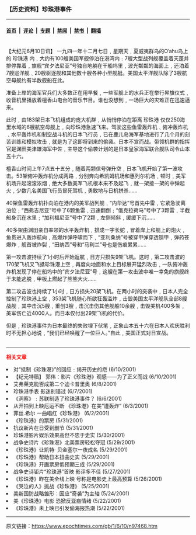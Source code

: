 ### 【历史资料】珍珠港事件

---

#### [首页](../../../..?n97468) &nbsp;|&nbsp; [评论](../../../../../epoch-comment?n97468) &nbsp;|&nbsp; [专题](../../../../../epoch-special?n97468) &nbsp;|&nbsp; [禁闻](../../../../../epoch-news?n97468) &nbsp;|&nbsp; [禁书](../../../../../books?n97468) &nbsp;|&nbsp; [翻墙](https://github.com/gfw-breaker/nogfw/blob/master/README.md?n97468)


<div class="post_content" id="artbody" itemprop="articleBody">
 <!-- article content begin -->
 <p>
  <font color="#ffffff">
   (http://www.epochtimes.com)
  </font>
  <br/>
  【大纪元6月10日讯】 一九四一年十二月七日﹐星期天﹐夏威夷群岛的O’ahu岛上的
  <ok href="https://www.epochtimes.com/gb/tag/%E7%8F%8D%E7%8F%A0%E6%B8%AF.html">
   珍珠港
  </ok>
  内﹐大约有100艘美国军舰停泊在港湾内﹕7艘大型战列舰覆盖着天蓬并排停靠着﹐旗舰“宾夕法尼亚”号独自地躺在干船坞里﹐波光粼粼的海面上﹐还泊着7艘巡洋舰﹑20艘驱逐舰和其他数十艘各种小型舰艇。美国太平洋舰队除了3艘航空母舰约有半数舰船在此。
 </p>
 <p>
  准备上岸的海军官兵们大多数正在用早餐﹐一些军舰上的水兵正在举行昇旗仪式﹐收音机里播放着檀香山电台的音乐节目。谁也没想到﹐一场巨大的灾难正在迅速逼来。
 </p>
 <p>
  此时﹐由183架日本飞机组成的庞大机群﹐从悄悄停泊在距离
  <ok href="https://www.epochtimes.com/gb/tag/%E7%8F%8D%E7%8F%A0%E6%B8%AF.html">
   珍珠港
  </ok>
  仅仅250海里水域的6艘航空母舰上﹐向珍珠港急速飞来。驾驶这些鱼雷轰炸机﹑俯冲轰炸机﹑水平轰炸机和制空战斗机的日本飞行员﹐已在鹿儿岛海军基地进行了几个月的刻苦训练和模拟攻击﹐就是为了这即将到来的偷袭。日本不宣而战。带领机群的指挥官是渊田美津雄海军中佐﹐主导这个偷袭计划的是日本皇家海军联合舰队司令山本五十六。
 </p>
 <p>
  檀香山时间上午7点五十五分﹐随着两颗信号弹升空﹐日本飞机开始了第一波攻击。53架俯冲轰炸机分成两路﹐分别奔向希凯姆机场和惠列尔机场﹐顿时﹐美军机场升起滚滚浓烟﹐绝大多数美军飞机根本来不及起飞﹐就一架接一架的中弹起火﹐少数几名美国飞行员冒死驾机﹐勇敢地与日机拼杀……
 </p>
 <p>
  40架鱼雷轰炸机扑向泊在港内的美军战列舰﹐“内华达”号首先中雷﹐它紧急驶离泊位﹔“西弗吉尼亚”号中了6颗鱼雷﹐迅速翻倒﹔“俄克拉荷马”号中了3颗雷﹐半截船身沉在水里﹔“加利福尼亚”号中了2颗﹐左侧倾斜﹐缓缓下沉……
 </p>
 <p>
  40多架由渊田亲自率领的水平轰炸机﹐排成一字长蛇﹐冒着岸上和舰上的炮火﹐鱼贯进入轰炸航向﹐高爆炸弹呼啸而下﹐“亚利桑纳”号被穿甲弹穿透钢甲﹐弹药苍爆炸﹐舰首被炸裂﹐“田纳西”号和“马利兰”号也是伤痕累累……
 </p>
 <p>
  第一攻击波持续了1小时后开始返航﹐日方只损失9架飞机。这时﹐第二攻击波的170架飞机又飞抵珍珠港上空﹐再度向地面和水上目标展开猛烈攻击﹐一队俯冲轰炸机发现了停在船坞中的“宾夕法尼亚”号﹐这艘在第一攻击波中唯一幸免的旗舰终于未能逃脱﹐甲板上燃起了熊熊大火……
 </p>
 <p>
  第二攻击波也持续了1小时﹐日方损失20架飞机。在两小时的突袭中﹐日本人完全控制了珍珠港上空﹐353架飞机随心所欲狂轰滥炸﹐击毁美国太平洋舰队全部8艘战舰﹐其中击沉5艘﹐重创3艘﹐击沉击伤其他舰船10余艘﹐击毁美机400多架﹐美军伤亡近4000人。而日本仅付出29架飞机的代价。
 </p>
 <p>
  但是﹐珍珠港事件为日本最终的失败埋下伏笔﹐正象山本五十六在日本人欢庆胜利时不无担心地说﹐“我们已经唤醒了一位巨人。”自此﹐美国正式对日宣战。
  <br/>
  <font color="#ffffff">
   (http://www.dajiyuan.com)
  </font>
 </p>
 <hr/>
 <p>
  <b>
   <font color="red">
    相关文章
   </font>
  </b>
  <br/>
 </p>
 <li>
  <ok href="newscontent.asp?ID=97465" target="_blank">
   对“抵制《珍珠港》”的回应﹕揭开历史的疤
  </ok>
  (6/10/2001)
  <li>
   <ok href="newscontent.asp?ID=97464" target="_blank">
    【纪元特稿】 郭伟：影片《珍珠港》观感——为了正义而战
   </ok>
   (6/10/2001)
   <li>
    <ok href="newscontent.asp?ID=96969" target="_blank">
     艾弗莱克能否成第二个迪卡普里奥
    </ok>
    (6/8/2001)
    <li>
     <ok href="newscontent.asp?ID=96337" target="_blank">
      珍珠港手表 影迷别错过
     </ok>
     (6/7/2001)
     <li>
      <ok href="newscontent.asp?ID=95908" target="_blank">
       《洞察》﹕苏联制造了珍珠港事件？
      </ok>
      (6/6/2001)
      <li>
       <ok href="newscontent.asp?ID=95002" target="_blank">
        从开拍到上映厄运不断 《珍珠港》在美”遭轰炸”
       </ok>
       (6/3/2001)
       <li>
        <ok href="newscontent.asp?ID=94557" target="_blank">
         菲丝.希尔 一曲唱红《珍珠港》
        </ok>
        (6/2/2001)
        <li>
         <ok href="newscontent.asp?ID=94112" target="_blank">
          《珍珠港》的票房
         </ok>
         (5/31/2001)
         <li>
          <ok href="newscontent.asp?ID=94056" target="_blank">
           抗议新片在日受到删节
          </ok>
          (5/31/2001)
          <li>
           <ok href="newscontent.asp?ID=93712" target="_blank">
            珍珠港影片娱乐效果高但不忠于史实
           </ok>
           (5/30/2001)
           <li>
            <ok href="newscontent.asp?ID=93429" target="_blank">
             战争史诗片《珍珠港》北美票房轻松夺冠
            </ok>
            (5/29/2001)
            <li>
             <ok href="newscontent.asp?ID=93359" target="_blank">
              《珍珠港》让凯特· 贝金塞尔一夜成名
             </ok>
             (5/29/2001)
             <li>
              <ok href="newscontent.asp?ID=93230" target="_blank">
               《珍珠港》帮助日本扭曲史实
              </ok>
              (5/29/2001)
              <li>
               <ok href="newscontent.asp?ID=93195" target="_blank">
                《珍珠港》开画票房低预期三成
               </ok>
               (5/29/2001)
               <li>
                <ok href="newscontent.asp?ID=92662" target="_blank">
                 战争史诗钜片“珍珠港”首映 影评多不佳
                </ok>
                (5/27/2001)
                <li>
                 <ok href="newscontent.asp?ID=92472" target="_blank">
                  《珍珠港》昨在美全线上映 号称是电影史上最高预算
                 </ok>
                 (5/26/2001)
                 <li>
                  <ok href="newscontent.asp?ID=92202" target="_blank">
                   《哭泣的人》挑战《珍珠港》
                  </ok>
                  (5/25/2001)
                  <li>
                   <ok href="newscontent.asp?ID=92033" target="_blank">
                    美新国防战略雏形：因应“奇袭”为主轴
                   </ok>
                   (5/24/2001)
                   <li>
                    <ok href="newscontent.asp?ID=91381" target="_blank">
                     美《珍珠港》电影 恐掀反亚裔情绪
                    </ok>
                    (5/22/2001)
                    <li>
                     <ok href="newscontent.asp?ID=91244" target="_blank">
                      《珍珠港》未上映已引发偷海报热潮
                     </ok>
                     (5/22/2001)
                     <br/>
                     <!-- article content end -->
                     <div id="below_article_ad">
                     </div>
                    </li>
                   </li>
                  </li>
                 </li>
                </li>
               </li>
              </li>
             </li>
            </li>
           </li>
          </li>
         </li>
        </li>
       </li>
      </li>
     </li>
    </li>
   </li>
  </li>
 </li>
</div>


---

原文链接：https://www.epochtimes.com/gb/1/6/10/n97468.htm